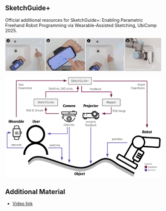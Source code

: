 ## SketchGuide+

Official additional resources for SketchGuide+: Enabling Parametric Freehand Robot Programming via Wearable-Assisted Sketching, UbiComp 2025.

![](teaser.png)

![](sketchguide+.png)

## Additional Material

- [Video link](https://drive.google.com/drive/folders/1l9opVjGg3JBHMcsosgTVNPM_ZWVWdJkW?usp=sharing)
